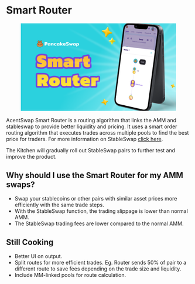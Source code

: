 # Smart Router

<figure><img src="../../../.gitbook/assets/Smart Router.png" alt=""><figcaption></figcaption></figure>

AcentSwap Smart Router is a routing algorithm that links the AMM and stableswap to provide better liquidity and pricing. It uses a smart order routing algorithm that executes trades across multiple pools to find the best price for traders. For more information on StableSwap [click here](../../stableswap/).

The Kitchen will gradually roll out StableSwap pairs to further test and improve the product.

## Why should I use the Smart Router for my AMM swaps?&#x20;

* Swap your stablecoins or other pairs with similar asset prices more efficiently with the same trade steps.&#x20;
* With the StableSwap function, the trading slippage is lower than normal AMM.
* The StableSwap trading fees are lower compared to the normal AMM.

## Still Cooking&#x20;

* Better UI on output.
* Split routes for more efficient trades. Eg. Router sends 50% of pair to a different route to save fees depending on the trade size and liquidity.&#x20;
* Include MM-linked pools for route calculation.


